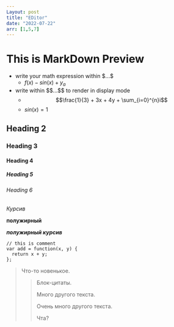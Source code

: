```yaml
---
Layout: post
title: "EDitor"
date: "2022-07-22"
arr: [1,5,7]
---
```



# This is MarkDown Preview
- write your math expression within $\$...\$$
  - $f(x) - sin(x) + y_a$
- write within $\$\$...\$\$$ to render in display mode
  - $$\frac{1}{3} + 3x + 4y + \sum_{i=0}^{n}i$$
  - $sin(x) = 1$

## Heading 2

### Heading 3

#### Heading 4

##### Heading 5

###### Heading 6

*Курсив*

**полужирный**

***полужирный курсив***

```JS
// this is comment
var add = function(x, y) {
  return x + y;
};
```

> Что-то новенькое.
> 
>> Блок-цитаты.
>>
>> Много другого текста.
>> 
>> Очень много другого текста.
>> 
>> Чта?


